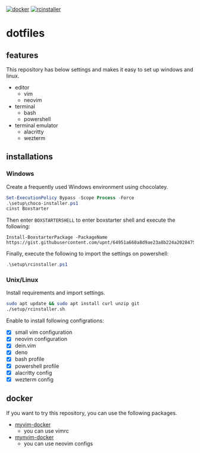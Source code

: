 [![docker](https://github.com/upnt/dotfiles/actions/workflows/docker-publish.yml/badge.svg?branch=main)](https://github.com/upnt/dotfiles/actions/workflows/docker-publish.yml)
[![rcinstaller](https://github.com/upnt/dotfiles/actions/workflows/installer.yml/badge.svg)](https://github.com/upnt/dotfiles/actions/workflows/rcinstaller.yml)

# dotfiles
## features
This repository has below settings and makes it easy to set up windows and linux.
- editor
    - vim
    - neovim
- terminal
    - bash
    - powershell
- terminal emulator
    - alacritty
    - wezterm

## installations
### Windows

Create a frequently used Windows environment using chocolatey.

```powershell
Set-ExecutionPolicy Bypass -Scope Process -Force
.\setup\choco-installer.ps1
cinst Boxstarter
```

Then enter `BOXSTARTERSHELL` to enter boxstarter shell and execute the following:

```BOXSTARTERSHELL
Install-BoxstarterPackage -PackageName https://gist.githubusercontent.com/upnt/64951a660a8d9ae23a8b224a2028475f/raw/boxstarter.ps1
```

Finally, execute the following to import the settings on powershell:
```powershell
.\setup\rcinstaller.ps1
```

### Unix/Linux
Install requirements and import settings.
```bash
sudo apt update && sudo apt install curl unzip git
./setup/rcinstaller.sh
```

Enable to install following configrations:
- [x] small vim configuration
- [x] neovim configuration
- [x] dein.vim
- [x] deno
- [x] bash profile
- [x] powershell profile
- [x] alacritty config
- [x] wezterm config

## docker
If you want to try this repository, you can use the following packages.
- [myvim-docker](https://github.com/upnt/dotfiles/pkgs/container/myvim-docker)
  - you can use vimrc
- [mynvim-docker](https://github.com/upnt/dotfiles/pkgs/container/mynvim-docker)
  - you can use neovim configs
